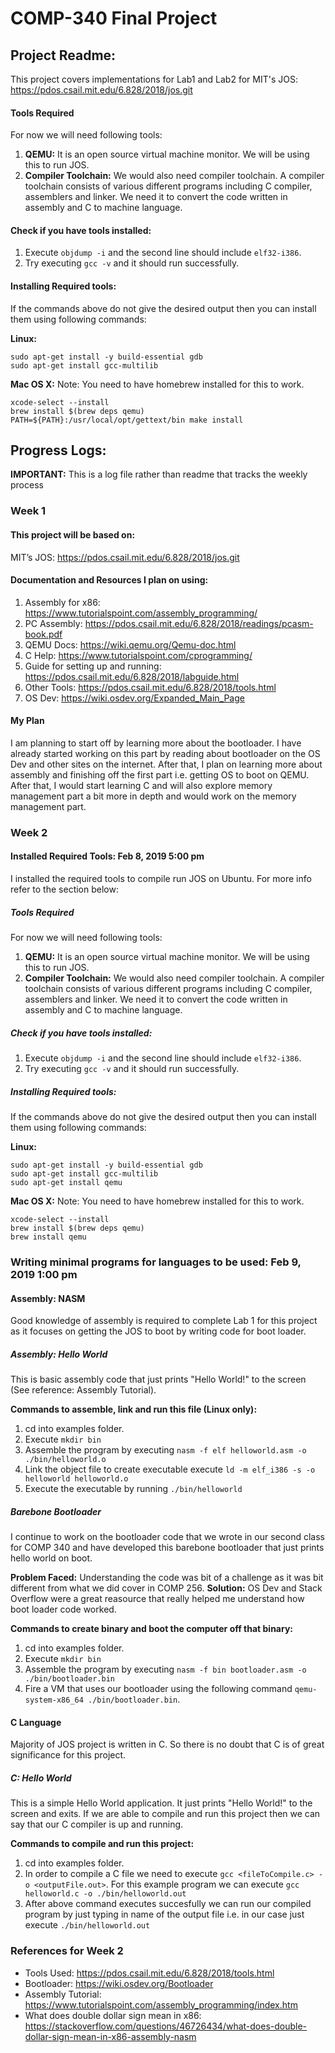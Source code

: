 # COMP-340 Final Project
## Project Readme:

This project covers implementations for Lab1 and Lab2 for MIT's JOS: https://pdos.csail.mit.edu/6.828/2018/jos.git

#### Tools Required
For now we will need following tools:
1. **QEMU:** It is an open source virtual machine monitor. We will be using this to run JOS.
2. **Compiler Toolchain:** We would also need compiler toolchain. A compiler toolchain consists of various different programs including C compiler, assemblers and linker. We need it to convert the code written in assembly and C to machine language.

#### Check if you have tools installed:
1. Execute ``objdump -i`` and the second line should include ``elf32-i386``.
2. Try executing ``gcc -v`` and it should run successfully.

#### Installing Required tools:
If the commands above do not give the desired output then you can install them using following commands:

**Linux:**

```
sudo apt-get install -y build-essential gdb
sudo apt-get install gcc-multilib
```

**Mac OS X:**
Note: You need to have homebrew installed for this to work.
```
xcode-select --install
brew install $(brew deps qemu)
PATH=${PATH}:/usr/local/opt/gettext/bin make install
```

## Progress Logs:
**IMPORTANT:** This is a log file rather than readme that tracks the weekly process 
### Week 1
#### This project will be based on:
MIT’s JOS: https://pdos.csail.mit.edu/6.828/2018/jos.git

#### Documentation and Resources I plan on using:
1. Assembly for x86: https://www.tutorialspoint.com/assembly_programming/
2. PC Assembly: https://pdos.csail.mit.edu/6.828/2018/readings/pcasm-book.pdf
3. QEMU Docs: https://wiki.qemu.org/Qemu-doc.html
4. C Help: https://www.tutorialspoint.com/cprogramming/
5. Guide for setting up and running: https://pdos.csail.mit.edu/6.828/2018/labguide.html
6. Other Tools: https://pdos.csail.mit.edu/6.828/2018/tools.html
7. OS Dev: https://wiki.osdev.org/Expanded_Main_Page

#### My Plan
I am planning to start off by learning more about the bootloader. I have already started working on
this part by reading about bootloader on the OS Dev and other sites on the internet. After that, I
plan on learning more about assembly and finishing off the first part i.e. getting OS to boot on
QEMU.
After that, I would start learning C and will also explore memory management part a bit more in
depth and would work on the memory management part.


### Week 2

#### Installed Required Tools: Feb 8, 2019 5:00 pm
I installed the required tools to compile run JOS on Ubuntu. For more info refer to the section below:

##### Tools Required
For now we will need following tools:
1. **QEMU:** It is an open source virtual machine monitor. We will be using this to run JOS.
2. **Compiler Toolchain:** We would also need compiler toolchain. A compiler toolchain consists of various different programs including C compiler, assemblers and linker. We need it to convert the code written in assembly and C to machine language.

##### Check if you have tools installed:
1. Execute ``objdump -i`` and the second line should include ``elf32-i386``.
2. Try executing ``gcc -v`` and it should run successfully.

##### Installing Required tools:
If the commands above do not give the desired output then you can install them using following commands:

**Linux:**

```
sudo apt-get install -y build-essential gdb
sudo apt-get install gcc-multilib
sudo apt-get install qemu
```

**Mac OS X:**
Note: You need to have homebrew installed for this to work.
```
xcode-select --install
brew install $(brew deps qemu)
brew install qemu
```

### Writing minimal programs for languages to be used:  Feb 9, 2019 1:00 pm

#### Assembly: NASM
Good knowledge of assembly is required to complete Lab 1 for this project as it focuses on getting the JOS to boot by writing code for boot loader.

##### Assembly: Hello World
This is basic assembly code that just prints "Hello World!" to the screen (See reference: Assembly Tutorial).

**Commands to assemble, link and run this file (Linux only):**
1. cd into examples folder.
2. Execute ``mkdir bin``
3. Assemble the program by executing ``nasm -f elf helloworld.asm -o ./bin/helloworld.o``
4. Link the object file to create executable execute ``ld -m elf_i386 -s -o helloworld helloworld.o``
5. Execute the executable by running ``./bin/helloworld``

##### Barebone Bootloader

I continue to work on the bootloader code that we wrote in our second class for COMP 340 and have developed this barebone bootloader that just prints hello world on boot.

**Problem Faced:** Understanding the code was bit of a challenge as it was bit different from what we did cover in COMP 256.
**Solution:** OS Dev and Stack Overflow were a great reasource that really helped me understand how boot loader code worked. 

**Commands to create binary and boot the computer off that binary:**
1. cd into examples folder.
2. Execute ``mkdir bin``
3. Assemble the program by executing ``nasm -f bin bootloader.asm -o ./bin/bootloader.bin``
4. Fire a VM that uses our bootloader using the following command ``qemu-system-x86_64 ./bin/bootloader.bin``.

#### C Language
Majority of JOS project is written in C. So there is no doubt that C is of great significance for this project.

##### C: Hello World
This is a simple Hello World application. It just prints "Hello World!" to the screen and exits. If we are able to compile and run this project then we can say that our C compiler is up and running.

**Commands to compile and run this project:**
1. cd into examples folder.
2. In order to compile a C file we need to execute ``gcc <fileToCompile.c> -o <outputFile.out>``. For this example program we can execute ``gcc helloworld.c -o ./bin/helloworld.out``
3. After above command executes succesfully we can run our compiled program by just typing in name of the output file i.e. in our case just execute ``./bin/helloworld.out``



### References for Week 2
- Tools Used: https://pdos.csail.mit.edu/6.828/2018/tools.html
- Bootloader: https://wiki.osdev.org/Bootloader
- Assembly Tutorial: https://www.tutorialspoint.com/assembly_programming/index.htm 
- What does double dollar sign mean in x86: https://stackoverflow.com/questions/46726434/what-does-double-dollar-sign-mean-in-x86-assembly-nasm